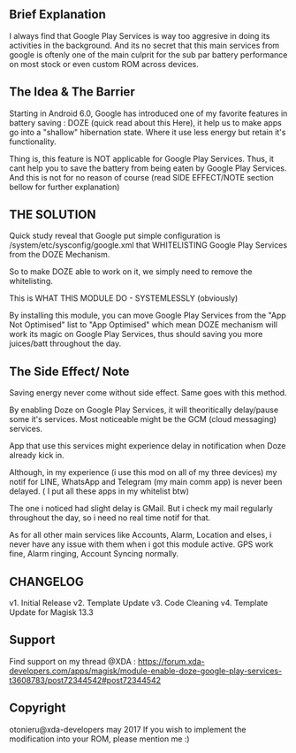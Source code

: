 ## Brief Explanation
I always find that Google Play Services is way too aggresive in doing its activities in the background. And its no secret that this main services from google is oftenly one of the main culprit for the sub par battery performance on most stock or even custom ROM across devices.

## The Idea & The Barrier
Starting in Android 6.0, Google has introduced one of my favorite features in battery saving : DOZE (quick read about this Here), it help us to make apps go into a "shallow" hibernation state. Where it use less energy but retain it's functionality.

Thing is, this feature is NOT applicable for Google Play Services. Thus, it cant help you to save the battery from being eaten by Google Play Services. And this is not for no reason of course (read SIDE EFFECT/NOTE section bellow for further explanation)

## THE SOLUTION
Quick study reveal that Google put simple configuration is /system/etc/sysconfig/google.xml that WHITELISTING Google Play Services from the DOZE Mechanism.

So to make DOZE able to work on it, we simply need to remove the whitelisting.

This is WHAT THIS MODULE DO - SYSTEMLESSLY (obviously)

By installing this module, you can move Google Play Services from the "App Not Optimised" list to "App Optimised" which mean DOZE mechanism will work its magic on Google Play Services, thus should saving you more juices/batt throughout the day.

## The Side Effect/ Note
Saving energy never come without side effect. Same goes with this method.

By enabling Doze on Google Play Services, it will theoritically delay/pause some it's services. Most noticeable might be the GCM (cloud messaging) services.

App that use this services might experience delay in notification when Doze already kick in.

Although, in my experience (i use this mod on all of my three devices) my notif for LINE, WhatsApp and Telegram (my main comm app) is never been delayed. ( I put all these apps in my whitelist btw)

The one i noticed had slight delay is GMail. But i check my mail regularly throughout the day, so i need no real time notif for that.

As for all other main services like Accounts, Alarm, Location and elses, i never have any issue with them when i got this module active. GPS work fine, Alarm ringing, Account Syncing normally.

## CHANGELOG
v1. Initial Release
v2. Template Update
v3. Code Cleaning
v4. Template Update for Magisk 13.3

## Support
Find support on my thread @XDA : https://forum.xda-developers.com/apps/magisk/module-enable-doze-google-play-services-t3608783/post72344542#post72344542

## Copyright
otonieru@xda-developers may 2017
If you wish to implement the modification into your ROM, please mention me :)
